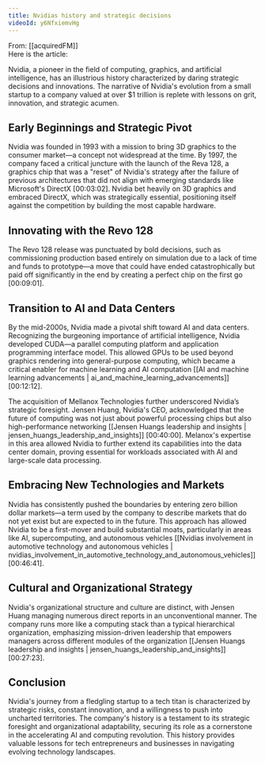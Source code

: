 ```yaml
---
title: Nvidias history and strategic decisions
videoId: y6NfxiemvHg
---
```


From: [[acquiredFM]] <br/> 
Here is the article:

Nvidia, a pioneer in the field of computing, graphics, and artificial intelligence, has an illustrious history characterized by daring strategic decisions and innovations. The narrative of Nvidia's evolution from a small startup to a company valued at over $1 trillion is replete with lessons on grit, innovation, and strategic acumen.

## Early Beginnings and Strategic Pivot
Nvidia was founded in 1993 with a mission to bring 3D graphics to the consumer market—a concept not widespread at the time. By 1997, the company faced a critical juncture with the launch of the Reva 128, a graphics chip that was a "reset" of Nvidia's strategy after the failure of previous architectures that did not align with emerging standards like Microsoft's DirectX <a class="yt-timestamp" data-t="00:03:02">[00:03:02]</a>. Nvidia bet heavily on 3D graphics and embraced DirectX, which was strategically essential, positioning itself against the competition by building the most capable hardware.

## Innovating with the Revo 128
The Revo 128 release was punctuated by bold decisions, such as commissioning production based entirely on simulation due to a lack of time and funds to prototype—a move that could have ended catastrophically but paid off significantly in the end by creating a perfect chip on the first go <a class="yt-timestamp" data-t="00:09:01">[00:09:01]</a>.

## Transition to AI and Data Centers
By the mid-2000s, Nvidia made a pivotal shift toward AI and data centers. Recognizing the burgeoning importance of artificial intelligence, Nvidia developed CUDA—a parallel computing platform and application programming interface model. This allowed GPUs to be used beyond graphics rendering into general-purpose computing, which became a critical enabler for machine learning and AI computation [[AI and machine learning advancements | ai_and_machine_learning_advancements]] <a class="yt-timestamp" data-t="00:12:12">[00:12:12]</a>.

The acquisition of Mellanox Technologies further underscored Nvidia’s strategic foresight. Jensen Huang, Nvidia's CEO, acknowledged that the future of computing was not just about powerful processing chips but also high-performance networking [[Jensen Huangs leadership and insights | jensen_huangs_leadership_and_insights]] <a class="yt-timestamp" data-t="00:40:00">[00:40:00]</a>. Melanox's expertise in this area allowed Nvidia to further extend its capabilities into the data center domain, proving essential for workloads associated with AI and large-scale data processing.

## Embracing New Technologies and Markets
Nvidia has consistently pushed the boundaries by entering zero billion dollar markets—a term used by the company to describe markets that do not yet exist but are expected to in the future. This approach has allowed Nvidia to be a first-mover and build substantial moats, particularly in areas like AI, supercomputing, and autonomous vehicles [[Nvidias involvement in automotive technology and autonomous vehicles | nvidias_involvement_in_automotive_technology_and_autonomous_vehicles]] <a class="yt-timestamp" data-t="00:46:41">[00:46:41]</a>.

## Cultural and Organizational Strategy
Nvidia's organizational structure and culture are distinct, with Jensen Huang managing numerous direct reports in an unconventional manner. The company runs more like a computing stack than a typical hierarchical organization, emphasizing mission-driven leadership that empowers managers across different modules of the organization [[Jensen Huangs leadership and insights | jensen_huangs_leadership_and_insights]] <a class="yt-timestamp" data-t="00:27:23">[00:27:23]</a>.

## Conclusion
Nvidia's journey from a fledgling startup to a tech titan is characterized by strategic risks, constant innovation, and a willingness to push into uncharted territories. The company's history is a testament to its strategic foresight and organizational adaptability, securing its role as a cornerstone in the accelerating AI and computing revolution. This history provides valuable lessons for tech entrepreneurs and businesses in navigating evolving technology landscapes.